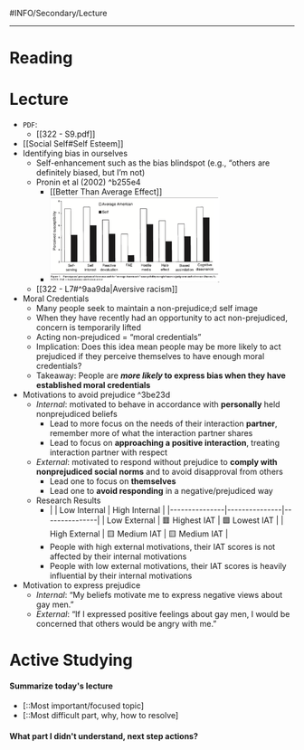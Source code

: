 #INFO/Secondary/Lecture 

---

# Reading


# Lecture

- `PDF`:
    - [[322 - S9.pdf]]
- [[Social Self#Self Esteem]]
- Identifying bias in ourselves
    - Self-enhancement such as the bias blindspot (e.g., “others are definitely biased, but I’m not)
    - Pronin et al (2002) ^b255e4
        - [[Better Than Average Effect]]
        - <img src="https://raw.githubusercontent.com/mel10c/image/main/obsidian/20230315124135.png" width=300/>
    - [[322 - L7#^9aa9da|Aversive racism]]
- Moral Credentials
    - Many people seek to maintain a non-prejudice;d self image
    - When they have recently had an opportunity to act non-prejudiced, concern is temporarily lifted
    - Acting non-prejudiced = “moral credentials”
    - Implication: Does this idea mean people may be more likely to act prejudiced if they perceive themselves to have enough moral credentials?
    - Takeaway: People are **_more likely_ to express bias when they have established moral credentials**
- Motivations to avoid prejudice ^3be23d
    - *Internal*: motivated to behave in accordance with **personally** held nonprejudiced beliefs
        - Lead to more focus on the needs of their interaction **partner**, remember more of what the interaction partner shares
        - Lead to focus on **approaching a positive interaction**, treating interaction partner with respect
    - *External*: motivated to respond without prejudice to **comply with nonprejudiced social norms** and to avoid disapproval from others
        - Lead one to focus on **themselves**
        - Lead one to **avoid responding** in a negative/prejudiced way
    - Research Results
        - |               | Low Internal  | High Internal |
        |---------------|---------------|---------------|
        | Low External  | 🟥 Highest IAT | 🟩 Lowest IAT |
        | High External | 🟨 Medium IAT | 🟨 Medium IAT |
        - People with high external motivations, their IAT scores is not affected by their internal motivations
        - People with low external motivations, their IAT scores is heavily influential by their internal motivations
- Motivation to express prejudice
    - *Internal*: “My beliefs motivate me to express negative views about gay men.” 
    - *External*: “If I expressed positive feelings about gay men, I would be concerned that others would be angry with me.”


# Active Studying

#### Summarize today's lecture

- [::Most important/focused topic]
- [::Most difficult part, why, how to resolve]

#### What part I didn't understand, next step actions?
